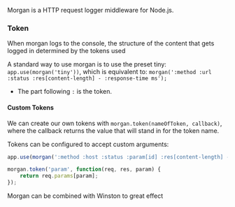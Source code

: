 
Morgan is a HTTP request logger middleware for Node.js.

### Token
When morgan logs to the console, the structure of the content that gets logged in determined by the tokens used

A standard way to use morgan is to use the preset tiny:
`app.use(morgan('tiny'))`, which is equivalent to:
`morgan(':method :url :status :res[content-length] - :response-time ms');`
- The part following `:` is the token.

#### Custom Tokens
We can create our own tokens with `morgan.token(nameOfToken, callback)`, where the callback returns the value that will stand in for the token name.

Tokens can be configured to accept custom arguments:
```js
app.use(morgan(':method :host :status :param[id] :res[content-length] - :response-time ms'));

morgan.token('param', function(req, res, param) {
    return req.params[param];
});
```

Morgan can be combined with Winston to great effect